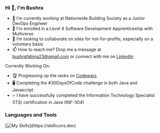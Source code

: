 ### Hi 👋, I'm Bushra 


- 🔭 I’m currently working at Nationwide Building Society as a Junior DevOps Engineer
- 🌱 I'm enrolled in a Level 4 Software Development Apprenticeship with Multiverse
- 💞️ I’m looking to collaborate on sites for not-for-profits, especially on a voluntary basis
- 📫 How to reach me? Drop me a message at bushrafatima23@gmail.com or connect with me on [LinkedIn](https://www.linkedin.com/in/bushrafatima1998/)

Currently Working On:

- 🏆 Progressing up the ranks on [Codewars](https://www.codewars.com/users/BushraFatimaBF)
- 🖥 Completing the #30DaysOfCode challenge in both Java and Javascript
- ⭐ I have successfully completed the Information Technology Specialist (ITS) certification in Java (INF-304)

### Languages and Tools 
[![My Skills](https://skillicons.dev/icons?i=js,html,css,react,aws,azure,cypress,java,dart,flutter,django,docker,kubernetes,express,flutter,heroku,jenkins,jest,mongodb,postgres,netlify,nodejs,postman,ruby,terraform,)](https://skillicons.dev)


